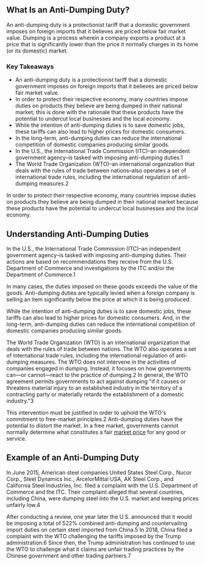 ## What Is an Anti-Dumping Duty?

An anti-dumping duty is a protectionist tariff that a domestic government imposes on foreign imports that it believes are priced below fair market value. Dumping is a process wherein a company exports a product at a price that is significantly lower than the price it normally charges in its home (or its domestic) market.

### Key Takeaways

-   An anti-dumping duty is a protectionist tariff that a domestic government imposes on foreign imports that it believes are priced below fair market value.
-   In order to protect their respective economy, many countries impose duties on products they believe are being dumped in their national market; this is done with the rationale that these products have the potential to undercut local businesses and the local economy.
-   While the intention of anti-dumping duties is to save domestic jobs, these tariffs can also lead to higher prices for domestic consumers.
-   In the long-term, anti-dumping duties can reduce the international competition of domestic companies producing similar goods.
-   In the U.S., the International Trade Commission (ITC)–an independent government agency–is tasked with imposing anti-dumping duties.1
-   The World Trade Organization (WTO)–an international organization that deals with the rules of trade between nations–also operates a set of international trade rules, including the international regulation of anti-dumping measures.2

In order to protect their respective economy, many countries impose duties on products they believe are being dumped in their national market because these products have the potential to undercut local businesses and the local economy.

## Understanding Anti-Dumping Duties

In the U.S., the International Trade Commission (ITC)–an independent government agency–is tasked with imposing anti-dumping duties. Their actions are based on recommendations they receive from the U.S. Department of Commerce and investigations by the ITC and/or the Department of Commerce.1 

In many cases, the duties imposed on these goods exceeds the value of the goods. Anti-dumping duties are typically levied when a foreign company is selling an item significantly below the price at which it is being produced.

While the intention of anti-dumping duties is to save domestic jobs, these tariffs can also lead to higher prices for domestic consumers. And, in the long-term, anti-dumping duties can reduce the international competition of domestic companies producing similar goods.

The World Trade Organization (WTO) is an international organization that deals with the rules of trade between nations. The WTO also operates a set of international trade rules, including the international regulation of anti-dumping measures. The WTO does not intervene in the activities of companies engaged in dumping. Instead, it focuses on how governments can—or cannot—react to the practice of dumping.2 In general, the WTO agreement permits governments to act against dumping "if it causes or threatens material injury to an established industry in the territory of a contracting party or materially retards the establishment of a domestic industry."3

This intervention must be justified in order to uphold the WTO's commitment to free-market principles.2 Anti-dumping duties have the potential to distort the market. In a free market, governments cannot normally determine what constitutes a fair [market price](https://www.investopedia.com/terms/m/market-price.asp) for any good or service.

## Example of an Anti-Dumping Duty

In June 2015, American steel companies United States Steel Corp., Nucor Corp., Steel Dynamics Inc., ArcelorMittal USA, AK Steel Corp., and California Steel Industries, Inc. filed a complaint with the U.S. Department of Commerce and the ITC. Their complaint alleged that several countries, including China, were dumping steel into the U.S. market and keeping prices unfairly low.4

After conducting a review, one year later the U.S. announced that it would be imposing a total of 522% combined anti-dumping and countervailing import duties on certain steel imported from China.5 In 2018, China filed a complaint with the WTO challenging the tariffs imposed by the Trump administration.6 Since then, the Trump administration has continued to use the WTO to challenge what it claims are unfair trading practices by the Chinese government and other trading partners.7